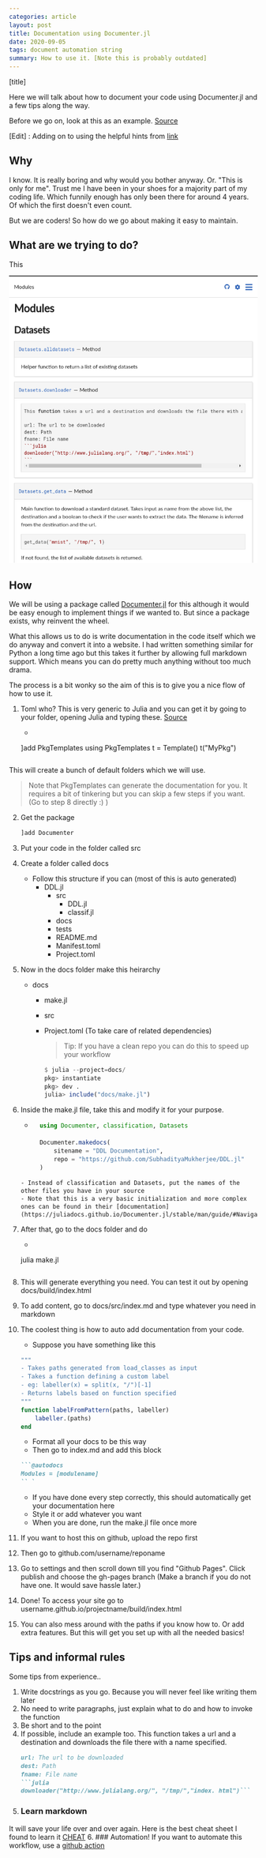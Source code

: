 ```yaml
---
categories: article
layout: post
title: Documentation using Documenter.jl
date: 2020-09-05
tags: document automation string
summary: How to use it. [Note this is probably outdated]
---
```


[title]

Here we will talk about how to document your code using Documenter.jl and a few tips along the way.

Before we go on, look at this as an example. [Source](https://subhadityamukherjee.github.io/DDL.jl/build/index.html)

[Edit] : Adding on to using the helpful hints from [link](https://discourse.julialang.org/t/step-by-step-documentation-tutorial/46093/4)

## Why

I know. It is really boring and why would you bother anyway. Or. "This is only for me". Trust me I have been in your shoes for a majority part of my coding life. Which funnily enough has only been there for around 4 years. Of which the first doesn't even count.

But we are coders! So how do we go about making it easy to maintain.

## What are we trying to do?

This

![img](/assets/img/docu.png)

## How 

We will be using a package called [Documenter.jl](https://juliadocs.github.io/Documenter.jl/stable/man/guide/#Navigation) for this although it would be easy enough to implement things if we wanted to. But since a package exists, why reinvent the wheel.

What this allows us to do is write documentation in the code itself which we do anyway and convert it into a website. I had written something similar for Python a long time ago but this takes it further by allowing full markdown support. Which means you can do pretty much anything without too much drama.

The process is a bit wonky so the aim of this is to give you a nice flow of how to use it.

1. Toml who? This is very generic to Julia and you can get it by going to your folder, opening Julia and typing these. [Source](https://invenia.github.io/PkgTemplates.jl/stable/user/)
    - ```jl
    ]add PkgTemplates
    using PkgTemplates
    t = Template()
    t("MyPkg")    
    ```
This will create a bunch of default folders which we will use.
> Note that PkgTemplates can generate the documentation for you. It requires a bit of tinkering but you can skip a few steps if you want. (Go to step 8 directly :) )
2. Get the package
   ```jl
   ]add Documenter
   ```
3. Put your code in the folder called src
4. Create a folder called docs
    - Follow this structure if you can (most of this is auto generated)
      - DDL.jl
        - src
          - DDL.jl
          - classif.jl
        - docs
        - tests
        - README.md
        - Manifest.toml
        - Project.toml
5. Now in the docs folder make this heirarchy
    - docs
      - make.jl
      - src
      - Project.toml (To take care of related dependencies)

        >Tip: If you have a clean repo you can do this to speed up your workflow

        ```jl
        $ julia --project=docs/
        pkg> instantiate
        pkg> dev .
        julia> include("docs/make.jl")
        ```

6. Inside the make.jl file, take this and modify it for your purpose.
    - ```jl
        using Documenter, classification, Datasets

        Documenter.makedocs(
            sitename = "DDL Documentation",
            repo = "https://github.com/SubhadityaMukherjee/DDL.jl"
        )
    ```
    - Instead of classification and Datasets, put the names of the other files you have in your source
    - Note that this is a very basic initialization and more complex ones can be found in their [documentation](https://juliadocs.github.io/Documenter.jl/stable/man/guide/#Navigation)
7. After that, go to the docs folder and do 
    - ```jl
    julia make.jl
    ```
8. This will generate everything you need. You can test it out by opening docs/build/index.html
9. To add content, go to docs/src/index.md and type whatever you need in markdown
10. The coolest thing is how to auto add documentation from your code. 
    - Suppose you have something like this 
    ```jl
    """
    - Takes paths generated from load_classes as input
    - Takes a function defining a custom label
    - eg: labeller(x) = split(x, "/")[-1]
    - Returns labels based on function specified
    """
    function labelFromPattern(paths, labeller)
        labeller.(paths)
    end
    ``` 
    - Format all your docs to be this way
    - Then go to index.md and add this block
    ```md
    ```@autodocs
    Modules = [modulename]
    `` ` 
    ```
    - If you have done every step correctly, this should automatically get your documentation here
    - Style it or add whatever you want
    - When you are done, run the make.jl file once more
11. If you want to host this on github, upload the repo first
12. Then go to github.com/username/reponame
13. Go to settings and then scroll down till you find "Github Pages". Click publish and choose the gh-pages branch (Make a branch if you do not have one. It would save hassle later.) 
14. Done! To access your site go to username.github.io/projectname/build/index.html
15. You can also mess around with the paths if you know how to. Or add extra features. But this will get you set up with all the needed basics!

## Tips and informal rules

Some tips from experience..

1. Write docstrings as you go. Because you will never feel like writing them later
2. No need to write paragraphs, just explain what to do and how to invoke the function
3. Be short and to the point
4. If possible, include an example too. 
    This function takes a url and a destination and downloads the file there with a name specified.
    ```md
    url: The url to be downloaded
    dest: Path
    fname: File name
    ```julia
    downloader("http://www.julialang.org/", "/tmp/","index. html")```
    ```
5. ### Learn markdown
It will save your life over and over again.
Here is the best cheat sheet I found to learn it [CHEAT](https://github.com/adam-p/markdown-here/wiki/Markdown-Cheatsheet)
6. ### Automation!
If you want to automate this workflow, use a [github action](https://discourse.julialang.org/t/step-by-step-documentation-tutorial/46093/4)
